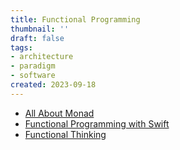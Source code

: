 ```yaml
---
title: Functional Programming
thumbnail: ''
draft: false
tags:
- architecture
- paradigm
- software
created: 2023-09-18
---
```


* [All About Monad](All%20About%20Monad.md)
* [Functional Programming with Swift](Functional%20Programming%20with%20Swift.md)
* [Functional Thinking](Functional%20Thinking.md)
